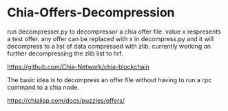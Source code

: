 # Chia-Offers-Decompression

run decompresser.py to decompressor a chia offer file. value x respresents a test offer. any offer can be replaced with x in decompress.py and it will decompress to a list of data compressed with zlib. currently working on further decompressing the zlib list to hrf. 

https://github.com/Chia-Network/chia-blockchain

The basic idea is to decompress an offer file without having to run a rpc command to a chia node.

https://chialisp.com/docs/puzzles/offers/
